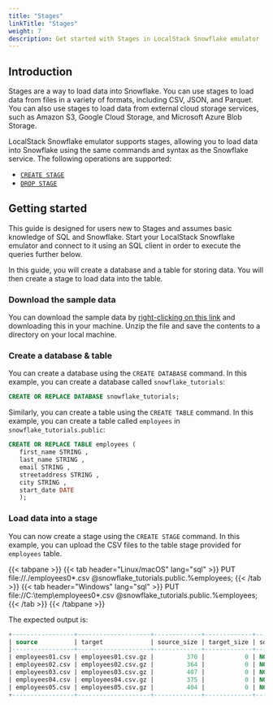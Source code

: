 ```yaml
---
title: "Stages"
linkTitle: "Stages"
weight: 7
description: Get started with Stages in LocalStack Snowflake emulator
---
```


## Introduction

Stages are a way to load data into Snowflake. You can use stages to load data from files in a variety of formats, including CSV, JSON, and Parquet. You can also use stages to load data from external cloud storage services, such as Amazon S3, Google Cloud Storage, and Microsoft Azure Blob Storage.

LocalStack Snowflake emulator supports stages, allowing you to load data into Snowflake using the same commands and syntax as the Snowflake service. The following operations are supported:

- [`CREATE STAGE`](https://docs.snowflake.com/en/sql-reference/sql/create-stage.html)
- [`DROP STAGE`](https://docs.snowflake.com/en/sql-reference/sql/drop-stage.html)

## Getting started

This guide is designed for users new to Stages and assumes basic knowledge of SQL and Snowflake. Start your LocalStack Snowflake emulator and connect to it using an SQL client in order to execute the queries further below.

In this guide, you will create a database and a table for storing data. You will then create a stage to load data into the table.

### Download the sample data

You can download the sample data by [right-clicking on this link](./getting-started.zip) and downloading this in your machine. Unzip the file and save the contents to a directory on your local machine.

### Create a database & table

You can create a database using the `CREATE DATABASE` command. In this example, you can create a database called `snowflake_tutorials`:

```sql
CREATE OR REPLACE DATABASE snowflake_tutorials;
```

Similarly, you can create a table using the `CREATE TABLE` command. In this example, you can create a table called `employees` in `snowflake_tutorials.public`:

```sql
CREATE OR REPLACE TABLE employees (
   first_name STRING ,
   last_name STRING ,
   email STRING ,
   streetaddress STRING ,
   city STRING ,
   start_date DATE
   );
```

### Load data into a stage

You can now create a stage using the `CREATE STAGE` command. In this example, you can upload the CSV files to the table stage provided for `employees` table.

{{< tabpane >}}
{{< tab header="Linux/macOS" lang="sql" >}}
PUT file://./employees0*.csv @snowflake_tutorials.public.%employees;
{{< /tab >}}
{{< tab header="Windows" lang="sql" >}}
PUT file://C:\temp\employees0*.csv @snowflake_tutorials.public.%employees;
{{< /tab >}}
{{< /tabpane >}}

The expected output is:

```sql
+-----------------+--------------------+-------------+-------------+--------------------+--------------------+----------+---------+
| source          | target             | source_size | target_size | source_compression | target_compression | status   | message |
|-----------------+--------------------+-------------+-------------+--------------------+--------------------+----------+---------|
| employees01.csv | employees01.csv.gz |         370 |           0 | NONE               | GZIP               | SKIPPED  |         |
| employees02.csv | employees02.csv.gz |         364 |           0 | NONE               | GZIP               | SKIPPED  |         |
| employees03.csv | employees03.csv.gz |         407 |           0 | NONE               | GZIP               | SKIPPED  |         |
| employees04.csv | employees04.csv.gz |         375 |           0 | NONE               | GZIP               | SKIPPED  |         |
| employees05.csv | employees05.csv.gz |         404 |           0 | NONE               | GZIP               | SKIPPED  |         |
+-----------------+--------------------+-------------+-------------+--------------------+--------------------+----------+---------+
```
